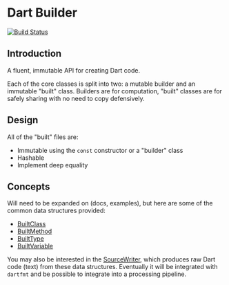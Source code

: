 # Dart Builder

[![Build Status](https://drone.io/github.com/matanlurey/dart_builder/status.png)](https://drone.io/github.com/matanlurey/dart_builder/latest)

## Introduction

A fluent, immutable API for creating Dart code.

Each of the core classes is split into two: a mutable builder and an immutable
"built" class. Builders are for computation, "built" classes are for safely
sharing with no need to copy defensively.

## Design

All of the "built" files are:

- Immutable using the `const` constructor or a "builder" class
- Hashable
- Implement deep equality

## Concepts

Will need to be expanded on (docs, examples), but here are some of the common data structures provided:

- [BuiltClass](//github.com/matanlurey/dart_builder/blob/master/lib/src/clazz/built_class.dart)
- [BuiltMethod](//github.com/matanlurey/dart_builder/blob/master/lib/src/method/built_method.dart)
- [BuiltType](//github.com/matanlurey/dart_builder/blob/master/lib/src/type/built_type.dart)
- [BuiltVariable](//github.com/matanlurey/dart_builder/blob/master/lib/src/clazz/built_variable.dart)

You may also be interested in the [SourceWriter](//github.com/matanlurey/dart_builder/blob/master/lib/src/source_writer.dart), which produces raw Dart code (text) from these data structures. Eventually it will be integrated with `dartfmt` and be possible to integrate into a processing pipeline.
